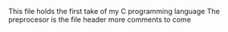 This file holds the first take of my C programming language
The preprocesor is the file header
more comments to come
